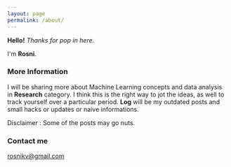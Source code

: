 ```yaml
---
layout: page
permalink: /about/
---
```


**Hello!** *Thanks for pop in here.*

I'm **Rosni**. 

### More Information

I will be sharing more about Machine Learning concepts and data analysis in **Research** category. I think this is the right way to jot the ideas, as well to track yourself over a particular period. **Log** will be my outdated posts and small hacks or updates or naive informations. 

Disclaimer : Some of the posts may go nuts.

### Contact me

[rosnikv@gmail.com](mailto:email@domain.com)
